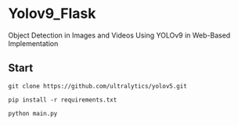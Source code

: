 # Yolov9_Flask
Object Detection in Images and Videos Using YOLOv9 in Web-Based Implementation

## Start
```
git clone https://github.com/ultralytics/yolov5.git
```

```
pip install -r requirements.txt
```

```
python main.py
```
